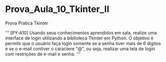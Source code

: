 # Prova_Aula_10_Tkinter_II
Prova Pratica Tkinter 

'''
[PY-A10] Usando seus conhecimentos aprendidos em sala, realize uma interface de login utilizando a biblioteca Tkinter em Python. O objetivo é permitir que o usuário faça login somente se a senha tiver mais de 6 dígitos e se o e-mail contiver o caractere "@", ou seja, realizar uma tela de login com restrições de e-mail e senha.
'''
